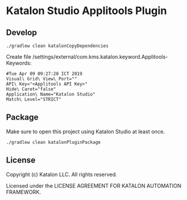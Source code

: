 # Katalon Studio Applitools Plugin

## Develop

```
./gradlew clean katalonCopyDependencies
```

Create file /settings/external/com.kms.katalon.keyword.Applitools-Keywords:

```properties
#Tue Apr 09 09:27:20 ICT 2019
Visual\ Grid\ View\ Port=""
API\ Key="<Applitools API Key>"
Hide\ Caret="false"
Application\ Name="Katalon Studio"
Match\ Level="STRICT"
```

## Package

Make sure to open this project using Katalon Studio at least once.

```
./gradlew clean katalonPluginPackage
```

## License

Copyright (c) Katalon LLC. All rights reserved.

Licensed under the LICENSE AGREEMENT FOR KATALON AUTOMATION FRAMEWORK.
